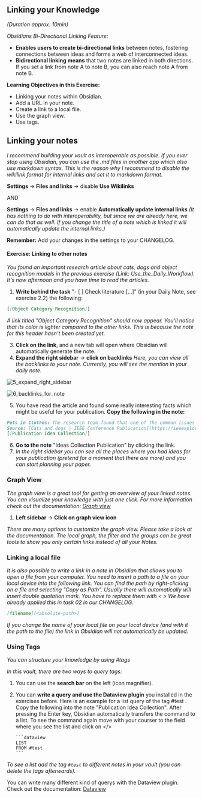 ## Linking your Knowledge
*(Duration approx. 10min)*

*Obsidians Bi-Directional Linking Feature:*
- **Enables users to create bi-directional links** between notes, fostering connections between ideas and forms a web of interconnected ideas.
- **Bidirectional linking means** that two notes are linked in both directions. If you set a link from note A to note B, you can also reach note A from note B. 

**Learning Objectives in this Exercise:**
- Linking your notes within Obsidian.
- Add a URL in your note.
- Create a link to a local file.
- Use the graph view.
- Use tags.

## Linking your notes

*I recommend building your vault as interoperable as possible. If you ever stop using Obsidian, you can use the .md files in another app which also use markdown syntax. This is the reason why I recommend to disable the wikilink format for internal links and set it to markdown format.*

**Settings** → **Files and links** → disable **Use Wikilinks** 

AND 

**Settings** → **Files and links** → enable **Automatically update internal links** 
*(It has nothing to do with interoperability, but since we are already here, we can do that as well. If you change the title of a note which is linked it will automatically update the internal links.)*

**Remember:** Add your changes in the settings to your CHANGELOG.
#### Exercise: Linking to other notes

*You found an important research article about cats, dogs and object recognition models in the previous exercise (Link: Use_the_Daily_Workflow). It's now afternoon and you have time to read the articles.*

1. **Write behind the task** "- [ ] Check literature [...]" (in your Daily Note, see exercise 2.2) the following:
```markdown 
[[Object Category Recognition]]
```
  *A link titled "Object Category Recognition" should now appear. You'll notice that its color is lighter compared to the other links. This is because the note for this header hasn't been created yet.*

3. **Click on the link**, and a new tab will open where Obsidian will automatically generate the note.
4. **Expand the right sidebar** → **click on backlinks** *Here, you can view all the backlinks to your note. Currently, you will see the mention in your daily note.*

![5_expand_right_sidebar](https://github.com/user-attachments/assets/3cd8e55e-9b86-4280-bada-87cb2a42969c)

![6_backlinks_for_note](https://github.com/user-attachments/assets/2ca37f3a-0cff-49b6-8985-0d20c93d3836)


5. You have read the article and found some really interesting facts which might be useful for your publication. **Copy the following in the note:**
```markdown
Pets in Clothes: The research team found that one of the common issues with the images collected for their dataset was pets wearing clothes. The article mentions that images of pets dressed up were often discarded, which implies that while some owners may enjoy dressing their pets, it complicates the task of accurately identifying their breed. 
Source: [Cats and dogs | IEEE Conference Publication](https://ieeexplore.ieee.org/abstract/document/6248092) 
[[Publication Idea Collection]]
```
6. **Go to the note** "Ideas Collection Publication" by clicking the link.
7. *In the right sidebar you can see all the places where you had ideas for your publication (pretend for a moment that there are more) and you can start planning your paper.*

### Graph View

*The graph view is a great tool for getting an overview of your linked notes. You can visualize your knowledge with just one click. For more information check out the documentation: [Graph view](https://help.obsidian.md/plugins/graph)*

1. **Left sidebar** → **Click on graph view icon**

*There are many options to customize the graph view. Please take a look at the documentation. The local graph, the filter and the groups can be great tools to show you only certain links instead of all your Notes.*

### Linking a local file

*It is also possible to write a link in a note in Obsidian that allows you to open a file from your computer. You need to insert a path to a file on your local device into the following link. You can find the path by right-clicking on a file and selecting "Copy as Path". Usually there will automatically will insert double quotation mark. You have to replace them with <  > We have already applied this in task 02 in our CHANGELOG.*

```markdown
[filename](<absolute-path>)
```

*If you change the name of your local file on your local device (and with it the path to the file) the link in Obsidian will not automatically be updated.*

### Using Tags

*You can structure your knowledge by using #tags*

*In this vault, there are two ways to query tags:*
1. You can use the **search bar** on the left (icon magnifier).
2. You can **write a query and use the Dataview plugin** you installed in the exercises before. Here is an example for a list query of the tag #test . Copy the following into the note "Publication Idea Collection". After pressing the Enter key, Obsidian automatically transfers the command to a list. To see the command again move with your courser to the field where you see the list and click on </>

       ```dataview
       LIST
       FROM #test
       ```
*To see a list add the tag `#test` to different notes in your vault (you can delete the tags afterwards).*

You can write many different kind of querys with the Dataview plugin. Check out the documentation: [Dataview](https://blacksmithgu.github.io/obsidian-dataview/)
